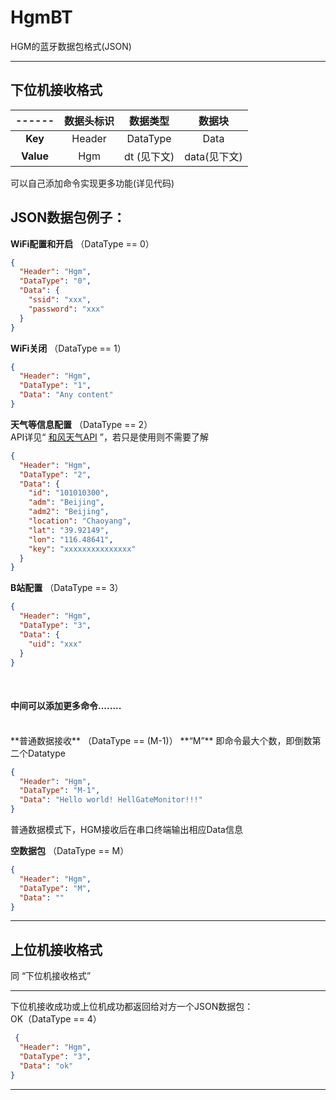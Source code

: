 # HgmBT

HGM的蓝牙数据包格式(JSON)

---

## 下位机接收格式

|------|数据头标识|数据类型    |数据块      |
|:----:|:-------:|:--------:|:----------:|
| __Key__|Header   |DataType  |Data        |
| __Value__|Hgm  |dt (见下文)|data(见下文)|

可以自己添加命令实现更多功能(详见代码)

## JSON数据包例子：

**WiFi配置和开启** （DataType == 0）

```json
{
  "Header": "Hgm",
  "DataType": "0",
  "Data": {
    "ssid": "xxx",
    "password": "xxx"
  }
}
```

**WiFi关闭** （DataType == 1）

```json
{
  "Header": "Hgm",
  "DataType": "1",
  "Data": "Any content"
}
```

**天气等信息配置** （DataType == 2）  
API详见“ [和风天气API](https://dev.qweather.com/docs/api/) ”，若只是使用则不需要了解

```json
{
  "Header": "Hgm",
  "DataType": "2",
  "Data": {
    "id": "101010300",
    "adm": "Beijing",
    "adm2": "Beijing",
    "location": "Chaoyang",
    "lat": "39.92149",
    "lon": "116.48641",
    "key": "xxxxxxxxxxxxxxx"
  }
}
```

**B站配置** （DataType == 3）

```json
{
  "Header": "Hgm",
  "DataType": "3",
  "Data": {
    "uid": "xxx"
  }
}
```
<br>

#### 中间可以添加更多命令........


<br>
**普通数据接收** （DataType == (M-1)）  
**“M”** 即命令最大个数，即倒数第二个Datatype

```json
{
  "Header": "Hgm",
  "DataType": "M-1",
  "Data": "Hello world! HellGateMonitor!!!"
}
```

普通数据模式下，HGM接收后在串口终端输出相应Data信息

**空数据包** （DataType == M）

```json
{
  "Header": "Hgm",
  "DataType": "M",
  "Data": ""
}
```

---

## 上位机接收格式

同 “下位机接收格式”

---

下位机接收成功或上位机成功都返回给对方一个JSON数据包：  
OK（DataType == 4）

```json
 {
  "Header": "Hgm",
  "DataType": "3",
  "Data": "ok"
}
```

---





